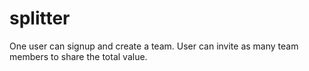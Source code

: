 # splitter
One user can signup and create a team.
User can invite as many team members to share the total value.
